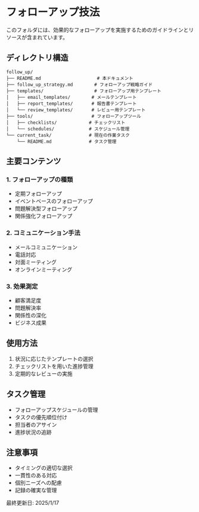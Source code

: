 # フォローアップ技法

このフォルダには、効果的なフォローアップを実施するためのガイドラインとリソースが含まれています。

## ディレクトリ構造
```
follow_up/
├── README.md                     # 本ドキュメント
├── follow_up_strategy.md        # フォローアップ戦略ガイド
├── templates/                   # フォローアップ用テンプレート
│   ├── email_templates/        # メールテンプレート
│   ├── report_templates/       # 報告書テンプレート
│   └── review_templates/       # レビュー用テンプレート
├── tools/                      # フォローアップツール
│   ├── checklists/            # チェックリスト
│   └── schedules/             # スケジュール管理
└── current_task/              # 現在の作業タスク
    └── README.md              # タスク管理
```

## 主要コンテンツ

### 1. フォローアップの種類
- 定期フォローアップ
- イベントベースのフォローアップ
- 問題解決型フォローアップ
- 関係強化フォローアップ

### 2. コミュニケーション手法
- メールコミュニケーション
- 電話対応
- 対面ミーティング
- オンラインミーティング

### 3. 効果測定
- 顧客満足度
- 問題解決率
- 関係性の深化
- ビジネス成果

## 使用方法
1. 状況に応じたテンプレートの選択
2. チェックリストを用いた進捗管理
3. 定期的なレビューの実施

## タスク管理
- フォローアップスケジュールの管理
- タスクの優先順位付け
- 担当者のアサイン
- 進捗状況の追跡

## 注意事項
- タイミングの適切な選択
- 一貫性のある対応
- 個別ニーズへの配慮
- 記録の確実な管理

最終更新日: 2025/1/17